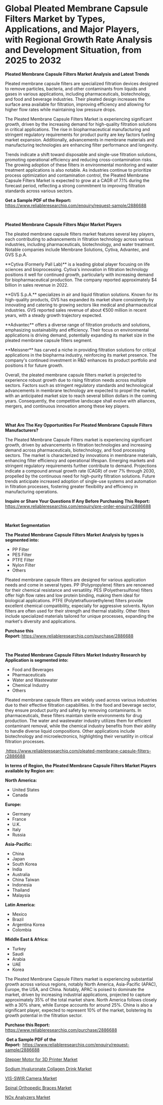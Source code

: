 <p><h1>Global Pleated Membrane Capsule Filters Market by Types, Applications, and Major Players, with Regional Growth Rate Analysis and Development Situation, from 2025 to 2032</h1></p><p><strong>Pleated Membrane Capsule Filters Market Analysis and Latest Trends</strong></p>
<p><p>Pleated membrane capsule filters are specialized filtration devices designed to remove particles, bacteria, and other contaminants from liquids and gases in various applications, including pharmaceuticals, biotechnology, and food and beverage industries. Their pleated design increases the surface area available for filtration, improving efficiency and allowing for higher flow rates while maintaining low pressure drops.</p><p>The Pleated Membrane Capsule Filters Market is experiencing significant growth, driven by the increasing demand for high-quality filtration solutions in critical applications. The rise in biopharmaceutical manufacturing and stringent regulatory requirements for product purity are key factors fueling market expansion. Additionally, advancements in membrane materials and manufacturing technologies are enhancing filter performance and longevity.</p><p>Trends indicate a shift toward disposable and single-use filtration solutions, promoting operational efficiency and reducing cross-contamination risks. The growing adoption of these filters in environmental monitoring and water treatment applications is also notable. As industries continue to prioritize process optimization and contamination control, the Pleated Membrane Capsule Filters Market is expected to grow at a CAGR of 7.1% during the forecast period, reflecting a strong commitment to improving filtration standards across various sectors.</p></p>
<p><strong>Get a Sample PDF of the Report:&nbsp;</strong> <a href="https://www.reliableresearchiq.com/enquiry/request-sample/2886688?utm_campaign=1906&utm_medium=2&utm_source=Github&utm_content=ia&utm_term=13032025&utm_id=pleated-membrane-capsule-filters">https://www.reliableresearchiq.com/enquiry/request-sample/2886688</a></p>
<p>&nbsp;</p>
<p><strong>Pleated Membrane Capsule Filters Major Market Players</strong></p>
<p><p>The pleated membrane capsule filters market features several key players, each contributing to advancements in filtration technology across various industries, including pharmaceuticals, biotechnology, and water treatment. Notable companies include Membrane Solutions, Cytiva, Advantec, and GVS S.p.A.</p><p>**Cytiva (Formerly Pall Lab)** is a leading global player focusing on life sciences and bioprocessing. Cytiva's innovation in filtration technology positions it well for continued growth, particularly with increasing demand for biopharmaceutical production. The company reported approximately $4 billion in sales revenue in 2022.</p><p>**GVS S.p.A.** specializes in air and liquid filtration solutions. Known for its high-quality products, GVS has expanded its market share consistently by innovating and catering to growing sectors like medical and pharmaceutical industries. GVS reported sales revenue of about €500 million in recent years, with a steady growth trajectory expected.</p><p>**Advantec** offers a diverse range of filtration products and solutions, emphasizing sustainability and efficiency. Their focus on environmental applications is driving demand, potentially expanding its market size in the pleated membrane capsule filters segment.</p><p>**Meissner** has carved a niche in providing filtration solutions for critical applications in the biopharma industry, reinforcing its market presence. The company's continued investment in R&D enhances its product portfolio and positions it for future growth.</p><p>Overall, the pleated membrane capsule filters market is projected to experience robust growth due to rising filtration needs across multiple sectors. Factors such as stringent regulatory standards and technological advancements in membrane technology are expected to propel the market, with an anticipated market size to reach several billion dollars in the coming years. Consequently, the competitive landscape shall evolve with alliances, mergers, and continuous innovation among these key players.</p></p>
<p>&nbsp;</p>
<p><strong>What Are The Key Opportunities For Pleated Membrane Capsule Filters Manufacturers?</strong></p>
<p><p>The Pleated Membrane Capsule Filters market is experiencing significant growth, driven by advancements in filtration technologies and increasing demand across pharmaceuticals, biotechnology, and food processing sectors. The market is characterized by innovations in membrane materials, enhancing filter efficiency and operational lifespan. Emerging markets and stringent regulatory requirements further contribute to demand. Projections indicate a compound annual growth rate (CAGR) of over 7% through 2030, propelled by the continuous need for high-purity filtration solutions. Future trends anticipate increased adoption of single-use systems and automation in filtration processes, fostering greater flexibility and efficiency in manufacturing operations.</p></p>
<p><strong>Inquire or Share Your Questions If Any Before Purchasing This Report:</strong> <a href="https://www.reliableresearchiq.com/enquiry/pre-order-enquiry/2886688?utm_campaign=1906&utm_medium=2&utm_source=Github&utm_content=ia&utm_term=13032025&utm_id=pleated-membrane-capsule-filters">https://www.reliableresearchiq.com/enquiry/pre-order-enquiry/2886688</a></p>
<p>&nbsp;</p>
<p><strong>Market Segmentation</strong></p>
<p><strong>The Pleated Membrane Capsule Filters Market Analysis by types is segmented into:</strong></p>
<p><ul><li>PP Filter</li><li>PES Filter</li><li>PTFE Filter</li><li>Nylon Filter</li><li>Others</li></ul></p>
<p><p>Pleated membrane capsule filters are designed for various application needs and come in several types. PP (Polypropylene) filters are renowned for their chemical resistance and versatility. PES (Polyethersulfone) filters offer high flow rates and low protein binding, making them ideal for biological applications. PTFE (Polytetrafluoroethylene) filters provide excellent chemical compatibility, especially for aggressive solvents. Nylon filters are often used for their strength and thermal stability. Other filters include specialized materials tailored for unique processes, expanding the market's diversity and applications.</p></p>
<p><strong>Purchase this Report:&nbsp;</strong><a href="https://www.reliableresearchiq.com/purchase/2886688?utm_campaign=1906&utm_medium=2&utm_source=Github&utm_content=ia&utm_term=13032025&utm_id=pleated-membrane-capsule-filters">https://www.reliableresearchiq.com/purchase/2886688</a></p>
<p>&nbsp;</p>
<p><strong>The Pleated Membrane Capsule Filters Market Industry Research by Application is segmented into:</strong></p>
<p><ul><li>Food and Beverages</li><li>Pharmaceuticals</li><li>Water and Wastewater</li><li>Chemical Industry</li><li>Others</li></ul></p>
<p><p>Pleated membrane capsule filters are widely used across various industries due to their effective filtration capabilities. In the food and beverage sector, they ensure product purity and safety by removing contaminants. In pharmaceuticals, these filters maintain sterile environments for drug production. The water and wastewater industry utilizes them for efficient contaminant removal, while the chemical industry benefits from their ability to handle diverse liquid compositions. Other applications include biotechnology and microelectronics, highlighting their versatility in critical filtration processes.</p></p>
<p><a href="https://www.reliableresearchiq.com/pleated-membrane-capsule-filters-r2886688?utm_campaign=1906&utm_medium=2&utm_source=Github&utm_content=ia&utm_term=13032025&utm_id=pleated-membrane-capsule-filters">&nbsp;https://www.reliableresearchiq.com/pleated-membrane-capsule-filters-r2886688</a></p>
<p><strong>In terms of Region, the Pleated Membrane Capsule Filters Market Players available by Region are:</strong></p>
<p>
    <p> <strong> North America: </strong>
        <ul>
            <li>United States</li>
            <li>Canada</li>
        </ul>
        </p> 
    <p> <strong> Europe: </strong>
        <ul>
            <li>Germany</li>
            <li>France</li>
            <li>U.K.</li>
            <li>Italy</li>
            <li>Russia</li>
        </ul>
        </p> 
    <p> <strong> Asia-Pacific: </strong>
        <ul>
            <li>China</li>
            <li>Japan</li>
            <li>South Korea</li>
            <li>India</li>
            <li>Australia</li>
            <li>China Taiwan</li>
            <li>Indonesia</li>
            <li>Thailand</li>
            <li>Malaysia</li>
        </ul>
        </p> 
    <p> <strong> Latin America: </strong>
        <ul>
            <li>Mexico</li>
            <li>Brazil</li>
            <li>Argentina Korea</li>
            <li>Colombia</li>
        </ul>
        </p> 
    <p> <strong> Middle East & Africa: </strong>
        <ul>
            <li>Turkey</li>
            <li>Saudi</li>
            <li>Arabia</li>
            <li>UAE</li>
            <li>Korea</li>
        </ul>
    </p>
    </p>
<p><p>The Pleated Membrane Capsule Filters market is experiencing substantial growth across various regions, notably North America, Asia-Pacific (APAC), Europe, the USA, and China. Notably, APAC is poised to dominate the market, driven by increasing industrial applications, projected to capture approximately 35% of the total market share. North America follows closely with a 30% share, while Europe accounts for around 25%. China is also a significant player, expected to represent 10% of the market, bolstering its growth potential in the filtration sector.</p></p>
<p><strong>Purchase this Report: </strong><a href="https://www.reliableresearchiq.com/purchase/2886688?utm_campaign=1906&utm_medium=2&utm_source=Github&utm_content=ia&utm_term=13032025&utm_id=pleated-membrane-capsule-filters">https://www.reliableresearchiq.com/purchase/2886688</a></p>
<p>&nbsp;<strong>Get a Sample PDF of the Report:&nbsp;&nbsp;</strong><a href="https://www.reliableresearchiq.com/enquiry/request-sample/2886688?utm_campaign=1906&utm_medium=2&utm_source=Github&utm_content=ia&utm_term=13032025&utm_id=pleated-membrane-capsule-filters">https://www.reliableresearchiq.com/enquiry/request-sample/2886688</a></p>
<p><strong></strong></p>
<p><p><a href="https://github.com/omduthkevork/Market-Research-Report-List-1/blob/main/stepper-motor-for-3d-printer-market.md?utm_campaign=1906&utm_medium=2&utm_source=Github&utm_content=ia&utm_term=13032025&utm_id=pleated-membrane-capsule-filters">Stepper Motor for 3D Printer Market</a></p><p><a href="https://github.com/laingragle95/Market-Research-Report-List-1/blob/main/sodium-hyaluronate-collagen-drink-market.md?utm_campaign=1906&utm_medium=2&utm_source=Github&utm_content=ia&utm_term=13032025&utm_id=pleated-membrane-capsule-filters">Sodium Hyaluronate Collagen Drink Market</a></p><p><a href="https://github.com/buenayankobl/Market-Research-Report-List-1/blob/main/vis-swir-camera-market.md?utm_campaign=1906&utm_medium=2&utm_source=Github&utm_content=ia&utm_term=13032025&utm_id=pleated-membrane-capsule-filters">VIS-SWIR Camera Market</a></p><p><a href="https://github.com/mcveathuane2/Market-Research-Report-List-1/blob/main/spinal-orthopedic-braces-market.md?utm_campaign=1906&utm_medium=2&utm_source=Github&utm_content=ia&utm_term=13032025&utm_id=pleated-membrane-capsule-filters">Spinal Orthopedic Braces Market</a></p><p><a href="https://github.com/rakowpleetj1/Market-Research-Report-List-1/blob/main/nox-analyzers-market.md?utm_campaign=1906&utm_medium=2&utm_source=Github&utm_content=ia&utm_term=13032025&utm_id=pleated-membrane-capsule-filters">NOx Analyzers Market</a></p></p>